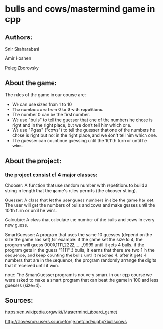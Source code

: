# bulls and cows/mastermind game in cpp

## Authors:

Snir Shaharabani

Amir Hoshen

Peleg Zborovsky

## About the game:

The rules of the game in our course are:

* We can use sizes from 1 to 10.
* The numbers are from 0 to 9 with repetitions.
* The number 0 can be the first number.
* We use "bulls" to tell the guesser that one of the numbers he chose is right and in the right place, but we don't tell him which one.
* We use "Pgias" ("cows") to tell the guesser that one of the numbers he chose is right but not in the right place, and we don't tell him which one.
* The guesser can countinue guessing until the 101'th turn or until he wins. 

## About the project:

### the project consist of 4 major classes:

Chooser: A function that use random number with repetitions to build a string in length that the game's rules permits (the chooser string).

Guesser: A class that let the user guess numbers in size the game has set. The user will get the numbers of bulls and cows and make gusses until the 10'th turn or until he wins.

Calculate: A class that calculate the number of the bulls and cows in every new guess.

SmartGuesser: A program that uses the same 10 guesses (depend on the size the game has set),for example: if the game set the size to 4, the program will guess 0000,1111,2222,.....,9999 until it gets 4 bulls.
              if the program gets in the guess "1111" 2 bulls, it learns that there are two 1 in the sequence, and keep counting the bulls until it reaches 4.
              after it gets 4 numbers that are in the sequence, the program randomly arrange the digits that it received until it won. 

note: The SmartGuesser program is not very smart. In our cpp course we were asked to make a smart program that can beat the game in 100 and less guesses (size=4).

## Sources:

https://en.wikipedia.org/wiki/Mastermind_(board_game)

http://slovesnov.users.sourceforge.net/index.php?bullscows
